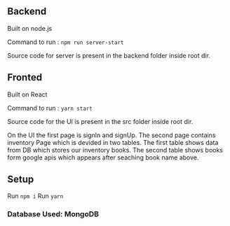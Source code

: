 ## Backend

Built on node.js

Command to run :  `npm run server-start`

Source code for server is present in the backend folder inside root dir.
## Fronted

Built on React

Command to run :  `yarn start`

Source code for the UI is present in the src folder inside root dir.

On the UI the first page is signIn and signUp.
The second page contains inventory Page which is devided in two tables.
The first table shows data from DB which stores our inventory books.
The second table shows books form google apis which appears after seaching book name above.
## Setup

Run `npm i` 
Run `yarn`

### Database Used: MongoDB

